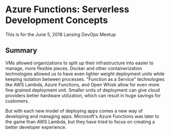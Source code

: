 # Azure Functions: Serverless Development Concepts

This is for the June 5, 2018 Lansing DevOps Meetup

## Summary

VMs allowed organizations to split up their infrastructure into easier to manage, more flexible pieces.
Docker and other containerization technologies allowed us to have even lighter weight deployment units while keeping isolation between processes.
"Function as a Service" technologies like AWS Lambda, Azure Functions, and Open Whisk allow for even more fine grained deployment unit.
Smaller units of deployment can give cloud providers better hardware utilization, which can result in huge savings for customers.

But with each new model of deploying apps comes a new way of developing and managing apps.
Microsoft's Azure Functions was later to the game than AWS Lambda, but they have tried to focus on creating a better developer experience.
